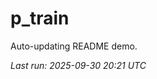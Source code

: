 # p_train

Auto-updating README demo.

<!--START_SECTION:status-->
_Last run: 2025-09-30 20:21 UTC_
<!--END_SECTION:status-->
















































































































































































































































































































































































































































































































































































































































































































































































































































































































































































